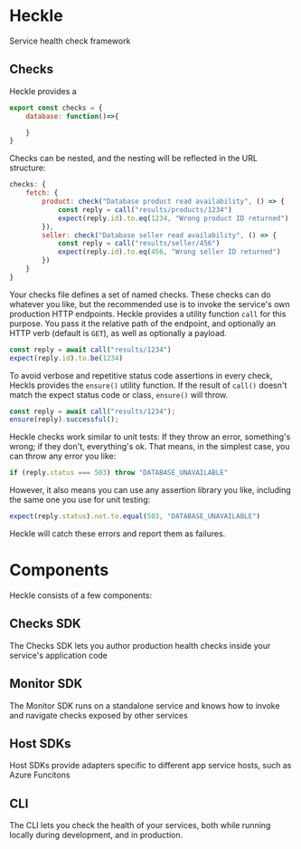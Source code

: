 # Heckle

Service health check framework

## Checks

Heckle provides a 

```js
export const checks = {
    database: function()=>{

    }
}
```

Checks can be nested, and the nesting will be reflected in the URL structure:

```js
checks: {
    fetch: {
        product: check("Database product read availability", () => {
            const reply = call("results/products/1234")
            expect(reply.id).to.eq(1234, "Wrong product ID returned")
        }),
        seller: check("Database seller read availability", () => {
            const reply = call("results/seller/456")
            expect(reply.id).to.eq(456, "Wrong seller ID returned")
        })
    }
}
```

Your checks file defines a set of named checks. These checks can do whatever you like, but the recommended use is to invoke the service's own production HTTP endpoints. Heckle provides a utility function `call` for this purpose. You pass it the relative path of the endpoint, and optionally an HTTP verb (default is `GET`), as well as optionally a payload.

```js
const reply = await call("results/1234")
expect(reply.id).to.be(1234)
```

To avoid verbose and repetitive status code assertions in every check, Heckls provides the `ensure()` utility function. If the result of `call()` doesn't match the expect status code or class, `ensure()` will throw.


```js
const reply = await call("results/1234");
ensure(reply).successful();
```

Heckle checks work similar to unit tests: If they throw an error, something's wrong; if they don't, everything's ok. That means, in the simplest case, you can throw any error you like:

```js
if (reply.status === 503) throw "DATABASE_UNAVAILABLE"
```

However, it also means you can use any assertion library you like, including the same one you use for unit testing:

```js
expect(reply.status).not.to.equal(503, "DATABASE_UNAVAILABLE")
```
Heckle will catch these errors and report them as failures.

# Components

Heckle consists of a few components:

## Checks SDK

The Checks SDK lets you author production health checks inside your service's application code

## Monitor SDK

The Monitor SDK runs on a standalone service and knows how to invoke and navigate checks exposed by other services

## Host SDKs

Host SDKs provide adapters specific to different app service hosts, such as Azure Funcitons

## CLI

The CLI lets you check the health of your services, both while running locally during development, and in production.